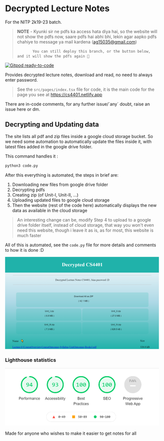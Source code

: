# Decrypted Lecture Notes

For the NITP 2k19-23 batch.

> **NOTE** - Kyunki sir ne pdfs ka access hata diya hai, so the website will not show the pdfs now, saare pdfs hai abhi bhi, lekin agar aapko pdfs chahiye to message ya mail kardena (ag15035@gmail.com)
>
>            You can still deploy this branch, or the button below, and it will show the pdfs again 🙂

[![Gitpod ready-to-code](https://img.shields.io/badge/Gitpod-ready--to--code-blue?logo=gitpod)](https://gitpod.io/#https://github.com/adi-g15/CS4401)

Provides decrypted lecture notes, download and read, no need to always enter password.

> See the `src/pages/index.tsx` file for code, it is the main code for the page you see at https://cs4401.netlify.app

There are in-code comments, for any further issue/\`any\` doubt, raise an issue here or dm.

## Decrypting and Updating data

The site lists all pdf and zip files inside a google cloud storage bucket.
So we need some automation to automatically update the files inside it, with latest files added in the google drive folder.

This command handles it : 

```sh
python3 code.py
```

After this everything is automated, the steps in brief are:

1. Downloading new files from google drive folder
2. Decrypting pdfs
3. Creating zip (of Unit-I, Unit-II, ...)
4. Uploading updated files to google cloud storage
5. Then the website (rest of the code here) automatically displays the new data as available in the cloud storage

> An interesting change can be, modify Step 4 to upload to a google drive folder itself, instead of cloud storage, that way you won't even need this website, though i leave it as is, as for most, this website is much faster

All of this is automated, see the `code.py` file for more details and comments to how it is done :D

![cs4401](cs4401.png)

### Lighthouse statistics

![performace_report](lighthouse.png)

Made for anyone who wishes to make it easier to get notes for all
